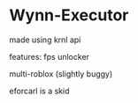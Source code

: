 # Wynn-Executor
made using krnl api


features:
fps unlocker

multi-roblox (slightly buggy)


eforcarl is a skid
